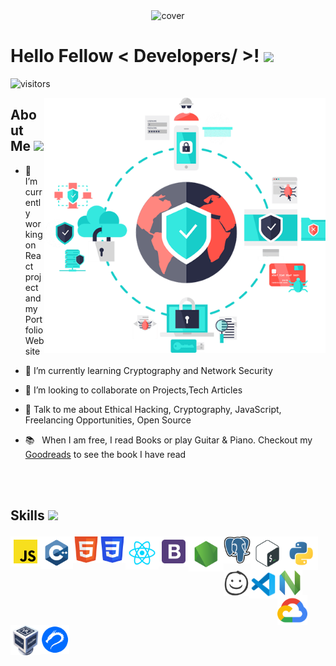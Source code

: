 <div align="center">
<img width="1584px" height = "396px" src="https://github.com/SahilChandravanshi/SahilChandravanshi/blob/main/Developing%2C%20Hacking%2C%20Contributing%20And%20Securing.gif" alt="cover" />
</div>

<h1> Hello Fellow < Developers/ >! <img src = "https://raw.githubusercontent.com/MartinHeinz/MartinHeinz/master/wave.gif" width = 50px> </h1>
<p align='center'>

![visitors](https://visitor-badge.glitch.me/badge?page_id=SahilChandravanshi.SahilChandravanshi)


<img align="right" alt="image" src="https://github.com/SahilChandravanshi/SahilChandravanshi/blob/main/Cybersecurity-Transparent-File.png" width="450px"/>
  

<h2> About Me <img src = "https://media4.giphy.com/media/NnSFnC428LRHaxUNzj/giphy.gif?cid=ecf05e47sf7oi2y8ykm9u4kwz47lelu388otkwnvv3xe27k9&rid=giphy.gif&ct=s" width = 40px></h2>

- 🔭 I’m currently working on React project and my Portfolio Website

- 🌱 I’m currently learning Cryptography and Network Security 

- 👯 I’m looking to collaborate on Projects,Tech Articles 

- 💬 Talk to me about Ethical Hacking, Cryptography, JavaScript, Freelancing Opportunities, Open Source 

- 📚 &nbsp; When I am free, I read Books or play Guitar & Piano. Checkout my [Goodreads](https://www.goodreads.com/user/show/142664379-sahil-chandravanshi) to see the book I have read

<br>
<br>

<h2> Skills <img src = "https://media2.giphy.com/media/QssGEmpkyEOhBCb7e1/giphy.gif?cid=ecf05e47a0n3gi1bfqntqmob8g9aid1oyj2wr3ds3mg700bl&rid=giphy.gif" width = 32px>
  
<img align="left" src="https://github.com/SahilChandravanshi/SahilChandravanshi/blob/main/IconPack/javascript/javascript.svg" alt="javascript" height="48px"/> </a>
<img align="left" src="https://github.com/SahilChandravanshi/SahilChandravanshi/blob/main/IconPack/c%2B%2B/c%2B%2B.svg" alt="c++" height="52px"/> </a> 
<img align="left" src="https://github.com/SahilChandravanshi/SahilChandravanshi/blob/main/IconPack/New%20Icons/w3_html5-icon.svg" alt="html" height="42px"/> </a>
<img align="left" src="https://github.com/SahilChandravanshi/SahilChandravanshi/blob/main/IconPack/New%20Icons/w3_css-icon.svg" alt="css" height="42px"/> </a>
<img align="left" src="https://github.com/SahilChandravanshi/SahilChandravanshi/blob/main/IconPack/react/react.svg" alt="reactjs" height="53px"/> </a> 
<img align="left" src="https://github.com/SahilChandravanshi/SahilChandravanshi/blob/main/IconPack/bootstrap/bootstrap.svg" alt="bootstrap" height="48px"/> </a> 
<img align="left" src="https://github.com/SahilChandravanshi/SahilChandravanshi/blob/main/IconPack/node/node.svg" alt="nodejs" height="56px"/> </a>
<img align="left" src="https://github.com/SahilChandravanshi/SahilChandravanshi/blob/main/IconPack/New%20Icons/postgresql-icon.svg" alt="postresql" height="43px"/> </a>
<img align="left" src="https://github.com/SahilChandravanshi/SahilChandravanshi/blob/main/IconPack/bash/bash-colored.svg" alt="bash" height="54px"/> </a> 
<img align="left" src="https://github.com/SahilChandravanshi/SahilChandravanshi/blob/main/IconPack/python/python.svg" alt="python" height="54px"/> </a> 
<img align="left" src="https://github.com/SahilChandravanshi/SahilChandravanshi/blob/main/IconPack/New%20Icons/Balsamiq.png" alt="balsamiq" height="41px"/> </a><br>
 
<img align="left" src="https://github.com/SahilChandravanshi/SahilChandravanshi/blob/main/IconPack/New%20Icons/vscode.svg" alt="vscode" height="45px"/> </a> 
<img align="left" src="https://github.com/SahilChandravanshi/SahilChandravanshi/blob/main/IconPack/New%20Icons/neovimio-icon.svg" alt="neovim" height="40px"/> </a> 
<img align="left" src="https://github.com/SahilChandravanshi/SahilChandravanshi/blob/main/IconPack/New%20Icons/google_cloud-icon.svg" alt="gcp" height="48x"/> </a>
<img align="left" src="https://github.com/SahilChandravanshi/SahilChandravanshi/blob/main/IconPack/New%20Icons/virtualbox-icon.svg" alt="virtualBox" height="48px"/> </a>
<img align="left" src="https://github.com/SahilChandravanshi/SahilChandravanshi/blob/main/IconPack/New%20Icons/kaliLinux.png" alt="kaliLinux" height="46px"/> </a>
